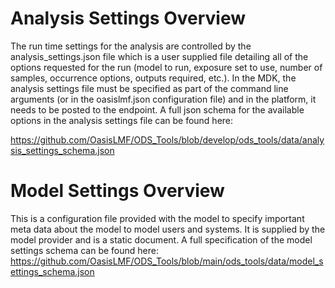 # Analysis Settings Overview

The run time settings for the analysis are controlled by the analysis_settings.json file which is a user supplied file detailing all of the options requested for the run (model to run, exposure set to use, number of samples, occurrence options, outputs required, etc.). In the MDK, the analysis settings file must be specified as part of the command line arguments (or in the oasislmf.json configuration file) and in the platform, it needs to be posted to the endpoint. A full json schema for the available options in the analysis settings file can be found here:

https://github.com/OasisLMF/ODS_Tools/blob/develop/ods_tools/data/analysis_settings_schema.json

# Model Settings Overview 

This is a configuration file provided with the model to specify important meta data about the model to model users and systems. It is supplied by the model provider and is a static document. A full specification of the model settings schema can be found here: https://github.com/OasisLMF/ODS_Tools/blob/main/ods_tools/data/model_settings_schema.json
